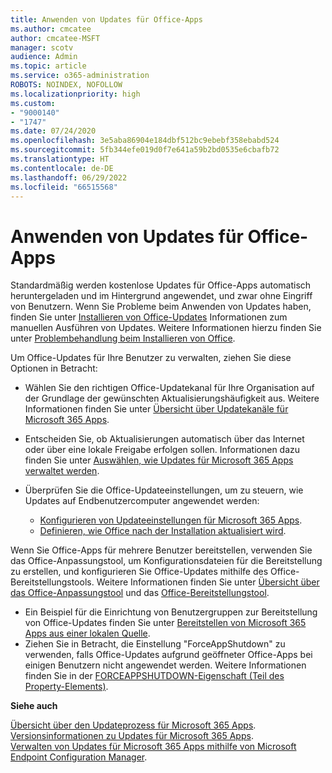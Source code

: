 ```yaml
---
title: Anwenden von Updates für Office-Apps
ms.author: cmcatee
author: cmcatee-MSFT
manager: scotv
audience: Admin
ms.topic: article
ms.service: o365-administration
ROBOTS: NOINDEX, NOFOLLOW
ms.localizationpriority: high
ms.custom:
- "9000140"
- "1747"
ms.date: 07/24/2020
ms.openlocfilehash: 3e5aba86904e184dbf512bc9ebebf358ebabd524
ms.sourcegitcommit: 5fb344efe019d0f7e641a59b2bd0535e6cbafb72
ms.translationtype: HT
ms.contentlocale: de-DE
ms.lasthandoff: 06/29/2022
ms.locfileid: "66515568"
---
```

# <a name="apply-updates-for-office-apps"></a>Anwenden von Updates für Office-Apps

Standardmäßig werden kostenlose Updates für Office-Apps automatisch heruntergeladen und im Hintergrund angewendet, und zwar ohne Eingriff von Benutzern. Wenn Sie Probleme beim Anwenden von Updates haben, finden Sie unter [Installieren von Office-Updates](https://support.microsoft.com/office/install-office-updates-2ab296f3-7f03-43a2-8e50-46de917611c5) Informationen zum manuellen Ausführen von Updates. Weitere Informationen hierzu finden Sie unter [Problembehandlung beim Installieren von Office](https://support.microsoft.com/office/troubleshoot-installing-office-35ff2def-e0b2-4dac-9784-4cf212c1f6c2?ui=en-us&rs=en-us&ad=us#O365Plans=signinorgid).

Um Office-Updates für Ihre Benutzer zu verwalten, ziehen Sie diese Optionen in Betracht:

- Wählen Sie den richtigen Office-Updatekanal für Ihre Organisation auf der Grundlage der gewünschten Aktualisierungshäufigkeit aus. Weitere Informationen finden Sie unter [Übersicht über Updatekanäle für Microsoft 365 Apps](https://docs.microsoft.com/deployoffice/overview-of-update-channels-for-office-365-proplus).

- Entscheiden Sie, ob Aktualisierungen automatisch über das Internet oder über eine lokale Freigabe erfolgen sollen. Informationen dazu finden Sie unter [Auswählen, wie Updates für Microsoft 365 Apps verwaltet werden](https://docs.microsoft.com/deployoffice/choose-how-to-manage-updates-to-office-365-proplus).

- Überprüfen Sie die Office-Updateeinstellungen, um zu steuern, wie Updates auf Endbenutzercomputer angewendet werden:

    - [Konfigurieren von Updateeinstellungen für Microsoft 365 Apps](https://docs.microsoft.com/deployoffice/configure-update-settings-for-office-365-proplus).
    - [Definieren, wie Office nach der Installation aktualisiert wird](https://docs.microsoft.com/deployoffice/configuration-options-for-the-office-2016-deployment-tool#updates-element).

Wenn Sie Office-Apps für mehrere Benutzer bereitstellen, verwenden Sie das Office-Anpassungstool, um Konfigurationsdateien für die Bereitstellung zu erstellen, und konfigurieren Sie Office-Updates mithilfe des Office-Bereitstellungstools. Weitere Informationen finden Sie unter [Übersicht über das Office-Anpassungstool](https://docs.microsoft.com/DeployOffice/overview-of-the-office-customization-tool-for-click-to-run) und das [Office-Bereitstellungstool](https://go.microsoft.com/fwlink/p/?LinkID=626065).

- Ein Beispiel für die Einrichtung von Benutzergruppen zur Bereitstellung von Office-Updates finden Sie unter [Bereitstellen von Microsoft 365 Apps aus einer lokalen Quelle](https://docs.microsoft.com/deployoffice/deploy-office-365-proplus-from-a-local-source).
-   Ziehen Sie in Betracht, die Einstellung "ForceAppShutdown" zu verwenden, falls Office-Updates aufgrund geöffneter Office-Apps bei einigen Benutzern nicht angewendet werden. Weitere Informationen finden Sie in der [FORCEAPPSHUTDOWN-Eigenschaft (Teil des Property-Elements)](https://docs.microsoft.com/deployoffice/configuration-options-for-the-office-2016-deployment-tool#forceappshutdown-property-part-of-property-element). 

**Siehe auch**

[Übersicht über den Updateprozess für Microsoft 365 Apps](https://docs.microsoft.com/deployoffice/overview-of-the-update-process-for-office-365-proplus).  
[Versionsinformationen zu Updates für Microsoft 365 Apps](https://docs.microsoft.com/officeupdates/release-notes-office365-proplus).  
[Verwalten von Updates für Microsoft 365 Apps mithilfe von Microsoft Endpoint Configuration Manager](https://docs.microsoft.com/deployoffice/manage-updates-to-office-365-proplus-with-system-center-configuration-manager).  
